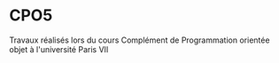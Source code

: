 # CPO5
Travaux réalisés lors du cours Complément de Programmation orientée objet à l'université Paris VII
